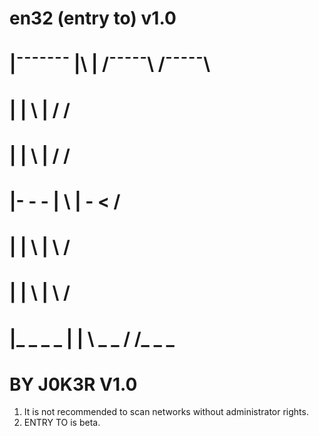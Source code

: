 # en32 (entry to) v1.0
# 	|¯¯¯¯¯¯¯   |\      |   /¯¯¯¯¯\   /¯¯¯¯¯\
# 	|          | \     |         /         /
# 	|          |  \    |        /         /
# 	|- - -     |   \   |     - <         /
# 	|          |    \  |        \       /
# 	|          |     \ |         \     /
# 	|_ _ _ _   |      \|   \ _ _ /    /_ _ _
# 	BY J0K3R                           V1.0

1. It is not recommended to scan networks without administrator rights.
2. ENTRY TO is beta.
